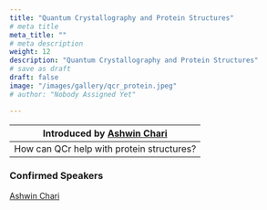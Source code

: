 ```yaml
---
title: "Quantum Crystallography and Protein Structures"
# meta title
meta_title: ""
# meta description
weight: 12
description: "Quantum Crystallography and Protein Structures"
# save as draft
draft: false
image: "/images/gallery/qcr_protein.jpeg"
# author: "Nobody Assigned Yet"

---
```


Introduced by [Ashwin Chari](/authors/ashwin-chari)|
|:---:|
|How can QCr help with protein structures?|

### Confirmed Speakers
[Ashwin Chari](/authors/ashwin-chari)
